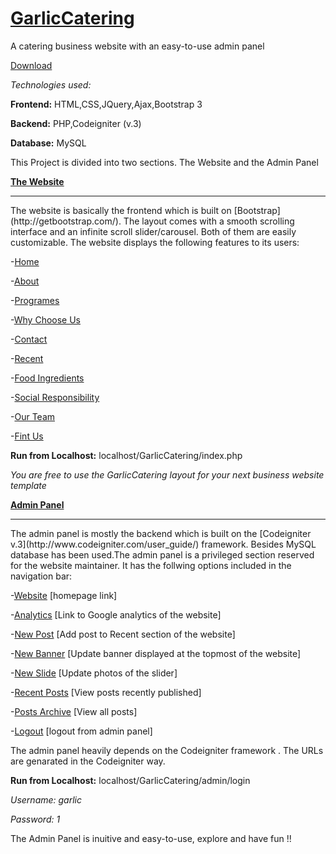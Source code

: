 # [GarlicCatering](http://abrarshariar.github.io/GarlicCatering/)
A catering business website with an easy-to-use admin panel

[Download](https://github.com/abrarShariar/GarlicCatering/archive/master.zip)

*Technologies used:*

**Frontend:** HTML,CSS,JQuery,Ajax,Bootstrap 3

**Backend:**  PHP,Codeigniter (v.3)

**Database:** MySQL

This Project is divided into two sections. The Website and the Admin Panel

**[The Website](https://github.com/abrarShariar/GarlicCatering)**
<hr>
The website is basically the frontend which is built on [Bootstrap](http://getbootstrap.com/). The layout comes with a smooth scrolling interface
and an infinite scroll slider/carousel. Both of them are easily customizable. The website displays the following features to its users:

-[Home](https://github.com/abrarShariar/GarlicCatering/blob/master/index.php)

-[About](https://github.com/abrarShariar/GarlicCatering/blob/master/index.php)

-[Programes](https://github.com/abrarShariar/GarlicCatering/blob/master/index.php)

-[Why Choose Us](https://github.com/abrarShariar/GarlicCatering/blob/master/index.php)

-[Contact](https://github.com/abrarShariar/GarlicCatering/blob/master/index.php)

-[Recent](https://github.com/abrarShariar/GarlicCatering/blob/master/index.php)

-[Food Ingredients](https://github.com/abrarShariar/GarlicCatering/blob/master/index.php)

-[Social Responsibility](https://github.com/abrarShariar/GarlicCatering/blob/master/index.php)

-[Our Team](https://github.com/abrarShariar/GarlicCatering/blob/master/index.php)

-[Fint Us](https://github.com/abrarShariar/GarlicCatering/blob/master/index.php)

**Run from Localhost:** localhost/GarlicCatering/index.php

*You are free to use the GarlicCatering layout for your next business website template*

**[Admin Panel](https://github.com/abrarShariar/GarlicCatering/tree/master/admin)**
<hr>
The admin panel is mostly the backend which is built on the [Codeigniter v.3](http://www.codeigniter.com/user_guide/) framework.
Besides MySQL database has been used.The admin panel is a privileged section reserved for the website maintainer. It has the follwing options included in the navigation bar: 

-[Website](https://github.com/abrarShariar/GarlicCatering/blob/master/admin/application/views/admin_panel.php) [homepage link]

-[Analytics](https://github.com/abrarShariar/GarlicCatering/blob/master/admin/application/views/admin_panel.php) [Link to Google analytics of the website]

-[New Post](https://github.com/abrarShariar/GarlicCatering/blob/master/admin/application/views/admin_panel.php) [Add post to Recent section of the website]

-[New Banner](https://github.com/abrarShariar/GarlicCatering/blob/master/admin/application/controllers/Login.php) [Update banner displayed at the topmost of the website]

-[New Slide](https://github.com/abrarShariar/GarlicCatering/blob/master/admin/application/controllers/Login.php) [Update photos of the slider]

-[Recent Posts](https://github.com/abrarShariar/GarlicCatering/blob/master/admin/application/views/recent.php) [View posts recently published]

-[Posts Archive](https://github.com/abrarShariar/GarlicCatering/blob/master/admin/application/views/recent.php) [View all posts]

-[Logout](https://github.com/abrarShariar/GarlicCatering/blob/master/admin/application/controllers/Login.php) [logout from admin panel]

The admin panel heavily depends on the Codeigniter framework . The URLs are genarated in the Codeigniter way.

**Run from Localhost:** localhost/GarlicCatering/admin/login

*Username: garlic*

*Password: 1*

The Admin Panel is inuitive and easy-to-use, explore and have fun !!

